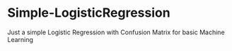 # Simple-LogisticRegression

Just a simple Logistic Regression with Confusion Matrix for basic Machine Learning
